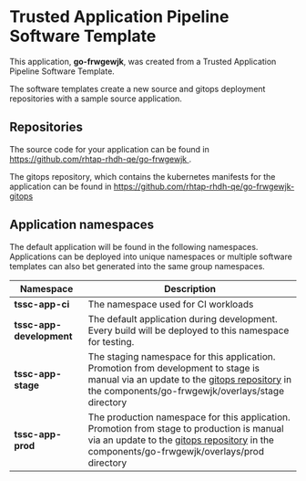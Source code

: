 # Trusted Application Pipeline Software Template

This application, **go-frwgewjk**, was created from a Trusted Application Pipeline Software Template.

The software templates create a new source and gitops deployment repositories with a sample source application. 

## Repositories

The source code for your application can be found in [https://github.com/rhtap-rhdh-qe/go-frwgewjk ](https://github.com/rhtap-rhdh-qe/go-frwgewjk ).
 
The gitops repository, which contains the kubernetes manifests for the application can be found in 
[https://github.com/rhtap-rhdh-qe/go-frwgewjk-gitops ](https://github.com/rhtap-rhdh-qe/go-frwgewjk-gitops ) 

## Application namespaces 

The default application will be found in the following namespaces. Applications can be deployed into unique namespaces or multiple software templates can also bet generated into the same group namespaces.  

|  Namespace   |  Description   |  
| -------- | -------- |
| **tssc-app-ci** | The namespace used for CI workloads |
| **tssc-app-development** | The default application during development. Every build will be deployed to this namespace for testing. |
| **tssc-app-stage** | The staging namespace for this application. Promotion from development to stage is manual via an update to the [gitops repository](https://github.com/rhtap-rhdh-qe/go-frwgewjk-gitops ) in the components/go-frwgewjk/overlays/stage directory |
| **tssc-app-prod** | The production namespace for this application. Promotion from stage to production is manual via an update to the [gitops repository](https://github.com/rhtap-rhdh-qe/go-frwgewjk-gitops ) in the components/go-frwgewjk/overlays/prod directory |